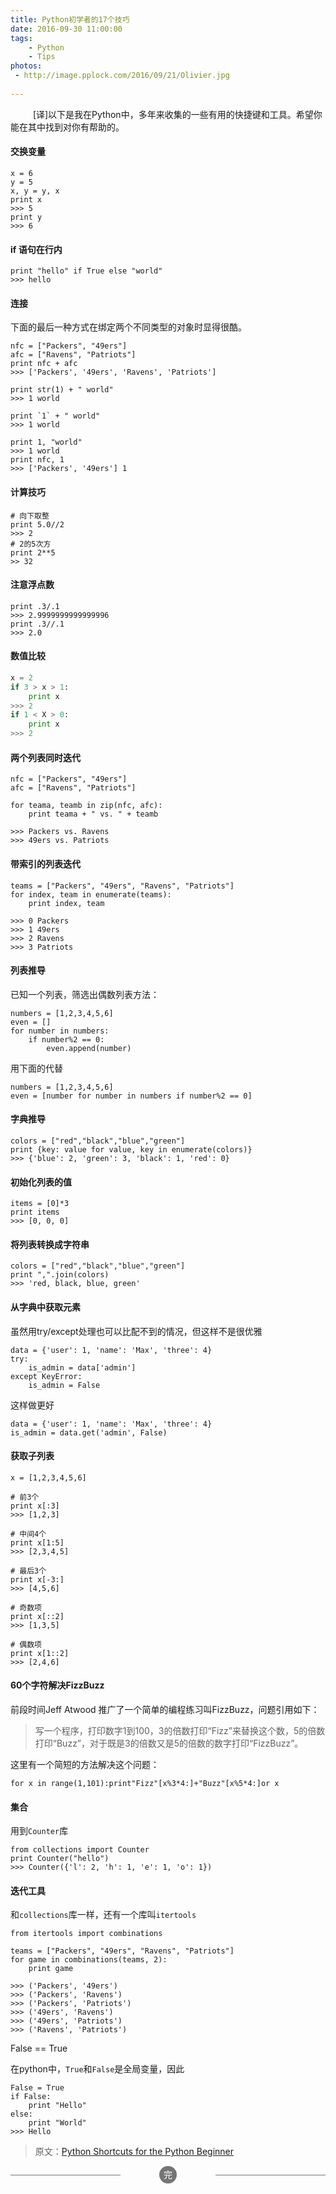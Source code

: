 ```yaml
---
title: Python初学者的17个技巧
date: 2016-09-30 11:00:00
tags: 
	- Python
	- Tips
photos:
 - http://image.pplock.com/2016/09/21/Olivier.jpg
 
---
```


&nbsp;&emsp;&emsp;
[译]以下是我在Python中，多年来收集的一些有用的快捷键和工具。希望你能在其中找到对你有帮助的。
<!-- more -->
#### 交换变量

```
x = 6
y = 5
x, y = y, x
print x
>>> 5
print y
>>> 6
```

#### if 语句在行内

```
print "hello" if True else "world"
>>> hello
```

#### 连接

下面的最后一种方式在绑定两个不同类型的对象时显得很酷。

```
nfc = ["Packers", "49ers"]
afc = ["Ravens", "Patriots"]
print nfc + afc
>>> ['Packers', '49ers', 'Ravens', 'Patriots']
 
print str(1) + " world"
>>> 1 world
 
print `1` + " world"
>>> 1 world
 
print 1, "world"
>>> 1 world
print nfc, 1
>>> ['Packers', '49ers'] 1
```

#### 计算技巧

```
# 向下取整
print 5.0//2
>>> 2
# 2的5次方
print 2**5
>> 32
```

#### 注意浮点数

```
print .3/.1
>>> 2.9999999999999996
print .3//.1
>>> 2.0
```

#### 数值比较

```python
x = 2
if 3 > x > 1:
    print x
>>> 2
if 1 < X > 0:
    print x
>>> 2
```

#### 两个列表同时迭代

```
nfc = ["Packers", "49ers"]
afc = ["Ravens", "Patriots"]
 
for teama, teamb in zip(nfc, afc):
    print teama + " vs. " + teamb
 
>>> Packers vs. Ravens
>>> 49ers vs. Patriots
```

#### 带索引的列表迭代

```
teams = ["Packers", "49ers", "Ravens", "Patriots"]
for index, team in enumerate(teams):
    print index, team
 
>>> 0 Packers
>>> 1 49ers
>>> 2 Ravens
>>> 3 Patriots
```

#### 列表推导

已知一个列表，筛选出偶数列表方法：

```
numbers = [1,2,3,4,5,6]
even = []
for number in numbers:
	if number%2 == 0:
		even.append(number)
```

用下面的代替

```
numbers = [1,2,3,4,5,6]
even = [number for number in numbers if number%2 == 0]
```

#### 字典推导

```
colors = ["red","black","blue","green"]
print {key: value for value, key in enumerate(colors)}
>>> {'blue': 2, 'green': 3, 'black': 1, 'red': 0}
```

#### 初始化列表的值

```
items = [0]*3
print items
>>> [0, 0, 0]
```

#### 将列表转换成字符串

```
colors = ["red","black","blue","green"]
print ",".join(colors)
>>> 'red, black, blue, green'
```

#### 从字典中获取元素

虽然用try/except处理也可以比配不到的情况，但这样不是很优雅

```
data = {'user': 1, 'name': 'Max', 'three': 4}
try:
    is_admin = data['admin']
except KeyError:
    is_admin = False
```

这样做更好

```
data = {'user': 1, 'name': 'Max', 'three': 4}
is_admin = data.get('admin', False)
```

#### 获取子列表

```
x = [1,2,3,4,5,6]
 
# 前3个 
print x[:3]
>>> [1,2,3]
 
# 中间4个
print x[1:5]
>>> [2,3,4,5]
 
# 最后3个
print x[-3:]
>>> [4,5,6]
 
# 奇数项
print x[::2]
>>> [1,3,5]
 
# 偶数项
print x[1::2]
>>> [2,4,6]
```

#### 60个字符解决FizzBuzz

前段时间Jeff Atwood 推广了一个简单的编程练习叫FizzBuzz，问题引用如下：

> 写一个程序，打印数字1到100，3的倍数打印“Fizz”来替换这个数，5的倍数打印“Buzz”，对于既是3的倍数又是5的倍数的数字打印“FizzBuzz”。

这里有一个简短的方法解决这个问题：

```
for x in range(1,101):print"Fizz"[x%3*4:]+"Buzz"[x%5*4:]or x
```

#### 集合

用到``Counter``库

```
from collections import Counter
print Counter("hello")
>>> Counter({'l': 2, 'h': 1, 'e': 1, 'o': 1})
```

#### 迭代工具

和``collections``库一样，还有一个库叫``itertools``

```
from itertools import combinations
 
teams = ["Packers", "49ers", "Ravens", "Patriots"]
for game in combinations(teams, 2):
    print game
 
>>> ('Packers', '49ers')
>>> ('Packers', 'Ravens')
>>> ('Packers', 'Patriots')
>>> ('49ers', 'Ravens')
>>> ('49ers', 'Patriots')
>>> ('Ravens', 'Patriots')
```

False == True

在python中，``True``和``False``是全局变量，因此

```
False = True
if False:
	print "Hello"
else:
	print "World"
>>> Hello
```

> 原文：[Python Shortcuts for the Python Beginner](http://www.maxburstein.com/blog/python-shortcuts-for-the-python-beginner/)



<section style="text-align: center; font-size: 1em; font-weight: inherit; text-decoration: inherit; color: rgb(255, 255, 255); border-color: rgb(117, 117, 118); box-sizing: border-box;"><section data-width="2em" style="width: 2em; height: 2em; margin-right: auto; margin-left: auto; border-radius: 100%; box-sizing: border-box; background-color: rgb(117, 117, 118);"><section style="display: inline-block; padding-right: 0.5em; padding-left: 0.5em; font-size: 1em; line-height: 2; box-sizing: border-box; color: inherit;"><section class="135brush" data-brushtype="text" style="box-sizing: border-box; color: inherit;">完</section></section></section><section style="margin-top: -1em; margin-bottom: 1em; box-sizing: border-box; color: inherit;"><section data-width="35%" style="border-top-width: 1px; border-top-style: solid; width: 35%; float: left; border-color: rgb(117, 117, 118); box-sizing: border-box; color: inherit;"></section><section data-width="35%" style="border-top-width: 1px; border-top-style: solid; width: 35%; float: right; border-color: rgb(117, 117, 118); box-sizing: border-box; color: inherit;"></section></section></section>
